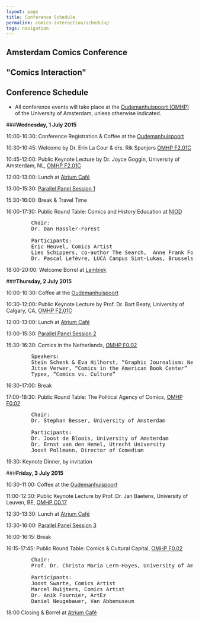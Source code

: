 ```yaml
---
layout: page
title: Conference Schedule
permalink: comics-interaction/schedule/
tags: navigation
---
```


## Amsterdam Comics Conference

## "Comics Interaction"

## Conference Schedule

* All conference events will take place at the [Oudemanhuispoort (OMHP)](/locations) of the University of Amsterdam, unless otherwise indicated.

###__Wednesday, 1 July 2015__
  	
10:00-10:30: Conference Registration & Coffee at the [Oudemanhuispoort](/locations)

10:30-10:45: Welcome by Dr. Erin La Cour & drs. Rik Spanjers [OMHP F2.01C](/locations)

10:45-12:00: Public Keynote Lecture by Dr. Joyce Goggin, University of Amsterdam, NL, [OMHP F2.01C](/locations)

12:00-13:00: Lunch at [Atrium Café](/locations)

13:00-15:30: [Parallel Panel Session 1](/sessions/#s1)

15:30-16:00: Break & Travel Time

16:00-17:30: Public Round Table: Comics and History Education at [NIOD](/locations)

<pre>
		Chair: 
		Dr. Dan Hassler-Forest

		Participants: 
		Eric Heuvel, Comics Artist  
		Lies Schippers, co-author The Search,  Anne Frank Foundation  
		Dr. Pascal Lefèvre, LUCA Campus Sint-Lukas, Brussels  
</pre>

18:00-20:00: Welcome Borrel at [Lambiek](/locations)
 


###__Thursday, 2 July 2015__

10:00-10:30: Coffee at the [Oudemanhuispoort](/locations)

10:30-12:00: Public Keynote Lecture by Prof. Dr. Bart Beaty, University of Calgary, CA, [OMHP F2.01C](/locations)

12:00-13:00: Lunch at [Atrium Café](/locations)

13:00-15:30: [Parallel Panel Session 2](/sessions/#s2)

15:30-16:30: Comics in the Netherlands, [OMHP F0.02](/locations)

<pre>
		Speakers:
		Stein Schenk & Eva Hilhorst, “Graphic Journalism: News beyond Words”
		Jitse Verwer, “Comics in the American Book Center”
		Typex, “Comics vs. Culture”
</pre>

16:30-17:00: Break

17:00-18:30: Public Round Table: The Political Agency of Comics, [OMHP F0.02](/locations)

<pre>
		Chair: 
		Dr. Stephan Besser, University of Amsterdam

		Participants: 
		Dr. Joost de Bloois, University of Amsterdam
		Dr. Ernst van den Hemel, Utrecht University
		Joost Pollmann, Director of Comedium      
</pre>

19:30: Keynote Dinner, by invitation
 

###__Friday, 3 July 2015__

10:30-11:00: Coffee at the [Oudemanhuispoort](/locations)

11:00-12:30: Public Keynote Lecture by Prof. Dr. Jan Baetens, University of Leuven, BE, [OMHP C0.17](/locations)

12:30-13:30: Lunch at [Atrium Café](/locations)

13:30-16:00: [Parallel Panel Session 3](/sessions/#s3)

16:00-16:15: Break

16:15-17:45: Public Round Table: Comics & Cultural Capital, [OMHP F0.02](/locations)

<pre>
		Chair: 
		Prof. Dr. Christa Maria Lerm-Hayes, University of Amsterdam

		Participants: 
		Joost Swarte, Comics Artist
		Marcel Ruijters, Comics Artist
		Dr. Anik Fournier, ArtEz
		Daniel Neugebauer, Van Abbemuseum
</pre>

18:00 		Closing & Borrel at [Atrium Café](/locations)